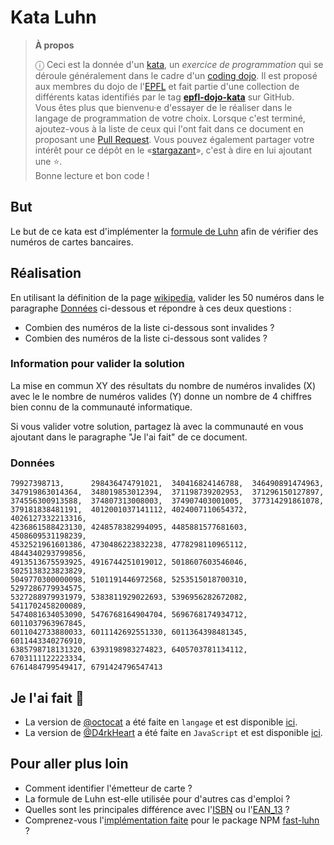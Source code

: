 # Kata Luhn

<!-- start:apropos -->
> **À propos**
>
> ⓘ Ceci est la donnée d'un [kata], un _exercice de programmation_ qui se
> déroule généralement dans le cadre d'un [coding dojo]. Il est proposé aux
> membres du dojo de l'[EPFL] et fait partie d'une collection de différents
> katas identifiés par le tag **[epfl-dojo-kata]** sur GitHub.  
> Vous êtes plus que bienvenu·e d'essayer de le réaliser dans le langage de
> programmation de votre choix. Lorsque c'est terminé, ajoutez-vous à la liste
> de ceux qui l'ont fait dans ce document en proposant une [Pull Request]. Vous
> pouvez également partager votre intérêt pour ce dépôt en
> le «[stargazant]», c'est à dire en lui ajoutant une ⭐.  
> Bonne lecture et bon code !

[kata]: https://fr.wikipedia.org/wiki/Coding_dojo#Kata
[coding dojo]: https://fr.wikipedia.org/wiki/Coding_dojo
[EPFL]: https://www.epfl.ch
[epfl-dojo-kata]: https://github.com/topics/epfl-dojo-kata
[Pull Request]: https://docs.github.com/en/pull-requests/collaborating-with-pull-requests/proposing-changes-to-your-work-with-pull-requests/about-pull-requests
[stargazant]: https://docs.github.com/en/get-started/exploring-projects-on-github/saving-repositories-with-stars
<!-- end:apropos -->

## But

Le but de ce kata est d'implémenter la [formule de Luhn] afin de vérifier des numéros de cartes bancaires.

[formule de Luhn]: https://fr.wikipedia.org/wiki/Formule_de_Luhn


## Réalisation

En utilisant la définition de la page
[wikipedia](https://fr.wikipedia.org/wiki/Formule_de_Luhn), valider les 50
numéros dans le paragraphe [Données](#donnees) ci-dessous et répondre à ces deux
questions :

  * Combien des numéros de la liste ci-dessous sont invalides ?
  * Combien des numéros de la liste ci-dessous sont valides ?


### Information pour valider la solution

La mise en commun XY des résultats du nombre de numéros invalides (X) avec
le le nombre de numéros valides (Y) donne un nombre de 4 chiffres bien connu
de la communauté informatique.

Si vous valider votre solution, partagez là 
avec la communauté en vous ajoutant dans le paragraphe "Je l'ai fait" de
ce document.


### Données

```
79927398713,      298436474791021,  340416824146788,  346490891474963,
347919863014364,  348019853012394,  371198739202953,  371296150127897,
374556300913588,  374807313008003,  374907403001005,  377314291861078,
379181838481191,  4012001037141112, 4024007110654372, 4026127332213316,
4236861588423130, 4248578382994095, 4485881577681603, 4508609531198239,
4532521961601386, 4730486223832238, 4778298110965112, 4844340293799856,
4913513675593925, 4916744251019012, 5018607603546046, 5025138323823829,
5049770300000098, 5101191446972568, 5253515018700310, 5297286779934575,
5327288979931979, 5383811929022693, 5396956282672082, 5411702458200089,
5474081634053090, 5476768164904704, 5696768174934712, 6011037963967845,
6011042733880033, 6011142692551330, 6011364398481345, 6011443340276910,
6385798718131320, 6393198983274823, 6405703781134112, 6703111122223334,
6761484799549417, 6791424796547413
```


## Je l'ai fait 💪

* La version de [@octocat](https://github.com/octocat) a été faite en `langage` et est disponible [ici](https://#).
* La version de [@D4rkHeart](https://github.com/D4rkHeart) a été faite en `JavaScript` et est disponible [ici](https://github.com/D4rkHeart/Kata-Luhn).

## Pour aller plus loin

* Comment identifier l'émetteur de carte ?
* La formule de Luhn est-elle utilisée pour d'autres cas d'emploi ?
* Quelles sont les principales différence avec l'[ISBN] ou l'[EAN_13] ?
* Comprenez-vous l'[implémentation faite](https://github.com/bendrucker/fast-luhn/blob/master/index.js) pour le package NPM [fast-luhn](https://www.npmjs.com/package/fast-luhn) ?

[ISBN]: https://fr.wikipedia.org/wiki/International_Standard_Book_Number#Structure_de_l'ISBN-13
[EAN_13]: https://fr.wikipedia.org/wiki/EAN_13
